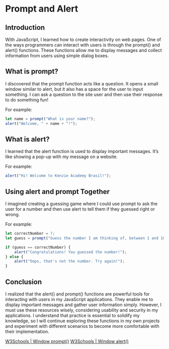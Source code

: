 # Prompt and Alert

## Introduction
With JavaScript, I learned how to create interactivity on web pages. One of the ways programmers can interact with users is through the prompt() and alert() functions. These functions allow me to display messages and collect information from users using simple dialog boxes.

## What is prompt?
I discovered that the prompt function acts like a question. It opens a small window similar to alert, but it also has a space for the user to input something. I can ask a question to the site user and then use their response to do something fun!

For example:
```javascript
let name = prompt("What is your name?");
alert("Welcome, " + name + "!");
```

## What is alert?
I learned that the alert function is used to display important messages. It’s like showing a pop-up with my message on a website.

For example:
```javascript
alert("Hi! Welcome to Kenzie Academy Brasil!");
```

## Using alert and prompt Together
I imagined creating a guessing game where I could use prompt to ask the user for a number and then use alert to tell them if they guessed right or wrong.

For example:
```javascript
let correctNumber = 7;
let guess = prompt("Guess the number I am thinking of, between 1 and 10!");

if (guess == correctNumber) {
    alert("Congratulations! You guessed the number!");
} else {
    alert("Oops, that's not the number. Try again!");
}
```

## Conclusion
I realized that the alert() and prompt() functions are powerful tools for interacting with users in my JavaScript applications. They enable me to display important messages and gather user information simply. However, I must use these resources wisely, considering usability and security in my applications. I understand that practice is essential to solidify my knowledge, so I will continue exploring these functions in my own projects and experiment with different scenarios to become more comfortable with their implementation.


[W3Schools | Window prompt()](https://www.w3schools.com/jsref/met_win_prompt.asp)
[W3Schools | Window alert()](https://www.w3schools.com/jsref/met_win_alert.asp)